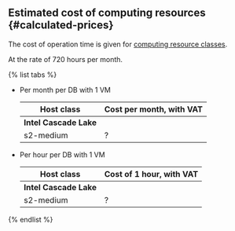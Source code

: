 ## Estimated cost of computing resources {#calculated-prices}

The cost of operation time is given for [computing resource classes](../../managed-ydb/concepts/resources.md#resource-presets).

At the rate of 720 hours per month.

{% list tabs %}

- Per month per DB with 1 VM

  | Host class | Cost per month, with VAT
  | ----- | -----
  | **Intel Cascade Lake** |
  | s2-medium | ?

- Per hour per DB with 1 VM

  | Host class | Cost of 1 hour, with VAT
  | ----- | -----
  | **Intel Cascade Lake** |
  | s2-medium | ?

{% endlist %}
